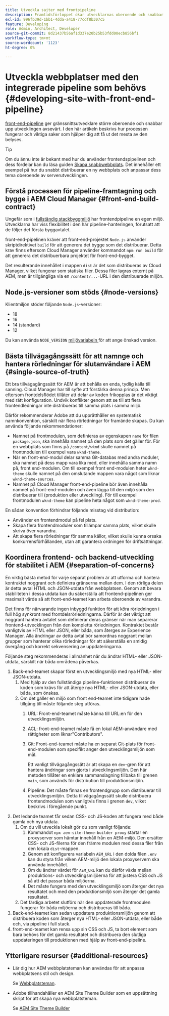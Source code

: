 ```yaml
---
title: Utveckla sajter med frontpipeline
description: Framtidsförloppet ökar utvecklarnas oberoende och snabbar upp utvecklingsprocessen. I den här artikeln beskrivs viktiga aspekter av frontprocessen för att säkerställa optimala prestanda och effektivitet.
exl-id: 996fb39d-1bb1-4dda-a418-77cdf8b307c5
feature: Developing
role: Admin, Architect, Developer
source-git-commit: 8d21437b56af1d337e20b25b53fdd00ecb856bf1
workflow-type: tm+mt
source-wordcount: '1123'
ht-degree: 0%

---
```



# Utveckla webbplatser med den integrerade pipeline som behövs {#developing-site-with-front-end-pipeline}

[front-end-pipeline](/help/implementing/cloud-manager/configuring-pipelines/introduction-ci-cd-pipelines.md#front-end) ger gränssnittsutvecklare större oberoende och snabbar upp utvecklingen avsevärt. I den här artikeln beskrivs hur processen fungerar och viktiga saker som hjälper dig att få ut det mesta av den belyses.

>[!TIP]
>
>Om du ännu inte är bekant med hur du använder frontendspipelinen och dess fördelar kan du läsa guiden [Skapa snabbwebbplats](/help/journey-sites/quick-site/overview.md). Det innehåller ett exempel på hur du snabbt distribuerar en ny webbplats och anpassar dess tema oberoende av serverutvecklingen.

## Förstå processen för pipeline-framtagning och bygge i AEM Cloud Manager {#front-end-build-contract}

Ungefär som i [fullständig stackbyggmiljö](/help/implementing/cloud-manager/getting-access-to-aem-in-cloud/build-environment-details.md) har frontendpipeline en egen miljö. Utvecklarna har viss flexibilitet i den här pipeline-hanteringen, förutsatt att de följer det första byggavtalet.

front-end-pipelinen kräver att front-end-projektet `Node.js` använder skriptdirektivet `build` för att generera det bygge som det distribuerar. Detta krav finns eftersom Cloud Manager använder kommandot `npm run build` för att generera det distribuerbara projektet för front-end-bygget.

Det resulterande innehållet i mappen `dist` är det som distribueras av Cloud Manager, vilket fungerar som statiska filer. Dessa filer lagras externt på AEM, men är tillgängliga via en `/content/...`-URL i den distribuerade miljön.

## Node.js-versioner som stöds {#node-versions}

Klientmiljön stöder följande `Node.js`-versioner:

<!-- * 23
* 22
* 20 -->
* 18
* 16
* 14 (standard)
* 12

Du kan använda `NODE_VERSION` [miljövariabeln ](/help/implementing/cloud-manager/environment-variables.md) för att ange önskad version.

## Bästa tillvägagångssätt för att namnge och hantera rörledningar för slutanvändare i AEM {#single-source-of-truth}

Ett bra tillvägagångssätt för AEM är att behålla en enda, tydlig källa till sanning. Cloud Manager har till syfte att förstärka denna princip. Men eftersom frontdelsflödet tillåter att delar av koden frikopplas är det viktigt med rätt konfiguration. Undvik konflikter genom att se till att flera frontendledningar inte distribueras till samma plats i samma miljö.

Därför rekommenderar Adobe att du upprätthåller en systematisk namnkonvention, särskilt när flera rörledningar för framände skapas. Du kan använda följande rekommendationer:

* Namnet på frontmodulen, som definieras av egenskapen `name` för filen `package.json`, ska innehålla namnet på den plats som det gäller för. För en webbplats som finns på `/content/wknd` skulle namnet på frontmodulen till exempel vara `wknd-theme`.
* När en front-end-modul delar samma Git-databas med andra moduler, ska namnet på dess mapp vara lika med, eller innehålla samma namn på, front end-modulen. Om till exempel front end-modulen heter `wknd-theme` skulle namnet på den omslutande mappen vara något som liknar `wknd-theme-sources`.
* Namnet på Cloud Manager front-end-pipeline bör även innehålla namnet på front-end-modulen och även lägga till den miljö som den distribuerar till (produktion eller utveckling). För till exempel frontmodulen `wknd-theme` kan pipeline heta något som `wknd-theme-prod`.

En sådan konvention förhindrar följande misstag vid distribution:

* Använder en frontendmodul på fel plats.
* Skapa flera frontendmoduler som tillämpar samma plats, vilket skulle skriva över varandra.
* Att skapa flera rörledningar för samma källor, vilket skulle kunna orsaka konkurrensförhållanden, utan att garantera ordningen för driftsättningar.

## Koordinera frontend- och backend-utveckling för stabilitet i AEM {#separation-of-concerns}

En viktig bästa metod för varje separat problem är att utforma och hantera kontraktet noggrant och definiera gränserna mellan dem. I den rörliga delen är detta avtal HTML och JSON-utdata från webbplatsen. Genom att bevara stabiliteten i dessa utdata kan du säkerställa att frontend-pipelinen ger maximalt värde så att front-end-teamet kan arbeta oberoende av varandra.

Det finns för närvarande ingen inbyggd funktion för att köra rörledningen i full hög synkront med frontdelsrörledningarna. Därför är det viktigt att noggrant hantera avtalet som definierar deras gränser när man separerar frontend-utvecklingen från den kompletta rörledningen. Kontraktet består vanligtvis av HTML eller JSON, eller båda, som återges av Experience Manager. Alla ändringar av detta avtal bör samordnas noggrant mellan grupper som hanterar olika rörledningar för att säkerställa en smidig övergång och korrekt sekvensering av uppdateringarna.

Följande steg rekommenderas i allmänhet när du ändrar HTML- eller JSON-utdata, särskilt när båda områdena påverkas.

1. Back-end-teamet skapar först en utvecklingsmiljö med nya HTML- eller JSON-utdata.
   1. Med hjälp av den fullständiga pipeline-funktionen distribuerar de koden som krävs för att återge nya HTML- eller JSON-utdata, eller båda, som önskas.
   1. Om det gäller en miljö som front end-teamet inte tidigare hade tillgång till måste följande steg utföras.
      1. URL: Front-end-teamet måste känna till URL:en för den utvecklingsmiljön.
      1. ACL: front-end-teamet måste få en lokal AEM-användare med rättigheter som liknar&quot;Contributors&quot;.
      1. Git: Front-end-teamet måste ha en separat Git-plats för front-end-modulen som specifikt anger den utvecklingsmiljön som mål.

         Ett vanligt tillvägagångssätt är att skapa en `dev`-gren för att hantera ändringar som gjorts i utvecklingsmiljön. Den här metoden tillåter en enklare sammanslagning tillbaka till grenen `main`, som används för distribution till produktionsmiljön.

      1. Pipeline: Det måste finnas en frontendgrupp som distribuerar till utvecklingsmiljön. Detta tillvägagångssätt skulle distribuera frontendmodulen som vanligtvis finns i grenen `dev`, vilket beskrivs i föregående punkt.
1. Det ledande teamet får sedan CSS- och JS-koden att fungera med både gamla och nya utdata.
   1. Om du vill utveckla lokalt gör du som vanligt följande:
      1. Kommandot `npx aem-site-theme-builder proxy` startar en proxyserver som hämtar innehåll från en AEM-miljö. Den ersätter CSS- och JS-filerna för den främre modulen med dessa filer från den lokala `dist`-mappen.
      1. Genom att konfigurera variabeln `AEM_URL` i den dolda filen `.env` kan du styra från vilken AEM-miljö den lokala proxyservern ska använda innehållet.
      1. Om du ändrar värdet för `AEM_URL` kan du därför växla mellan produktions- och utvecklingsmiljöerna för att justera CSS och JS så att det passar båda miljöerna.
      1. Det måste fungera med den utvecklingsmiljö som återger det nya resultatet och med den produktionsmiljö som återger det gamla resultatet.
   1. Det färdiga arbetet slutförs när den uppdaterade frontmodulen fungerar för båda miljöerna och distribueras till båda.
1. Back-end-teamet kan sedan uppdatera produktionsmiljön genom att distribuera koden som återger nya HTML- eller JSON-utdata, eller både och, via pipeline i full stack.
1. front-end-teamet kan rensa upp sin CSS och JS, ta bort element som bara behövs för det gamla resultatet och distribuera den slutliga uppdateringen till produktionen med hjälp av front-end-pipeline.

## Ytterligare resurser {#additional-resources}

* Lär dig hur AEM webbplatsteman kan användas för att anpassa webbplatsens stil och design.

  Se [Webbplatsteman](/help/sites-cloud/administering/site-creation/site-themes.md).

* Adobe tillhandahåller en AEM Site Theme Builder som en uppsättning skript för att skapa nya webbplatsteman.

  Se [AEM Site Theme Builder](https://github.com/adobe/aem-site-theme-builder)



